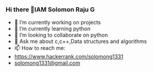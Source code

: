 ### Hi there 👋IAM Solomon Raju G



- 🔭 I’m currently working on projects
- 🌱 I’m currently learning python
- 👯 I’m looking to collaborate on python
- 💬 Ask me about c,c++,Data structures and algorithms
- 📫 How to reach me:
- https://www.hackerrank.com/solomong1331
- solomong1331@gmail.com

